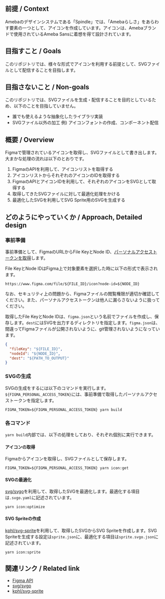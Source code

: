 ## 前提 / Context
Amebaのデザインシステムである「Spindle」では、「Amebaらしさ」をあらわす要素の一つとして、アイコンを作成しています。アイコンは、Amebaブランドで使用されているAmeba Sansに着想を得て設計されています。

## 目指すこと / Goals
このリポジトリでは、様々な形式でアイコンを利用する前提として、SVGファイルとして配信することを目指します。

## 目指さないこと / Non-goals
このリポジトリでは、SVGファイルを生成・配信することを目的としているため、以下のことを目指していません。

- 誰でも使えるような抽象化したライブラリ実装
- SVGファイル以外の加工 例) アイコンフォントの作成、コンポーネント配信

## 概要 / Overview
Figmaで管理されているアイコンを取得し、SVGファイルとして書き出します。大まかな処理の流れは以下のとおりです。

1. FigmaのAPIを利用して、アイコンリストを取得する
2. アイコンリストからそれぞれのアイコンのIDを取得する
3. FigmaのAPIとアイコンIDを利用して、それぞれのアイコンをSVGとして取得する
4. 取得してきたSVGファイルに対して最適化処理をかける
5. 最適化したSVGを利用してSVG Sprite用のSVGを生成する

## どのようにやっていくか / Approach, Detailed design

### 事前準備
事前準備として、FigmaのURLからFile KeyとNode ID、[パーソナルアクセストークンを取得](https://www.figma.com/developers/api#access-tokens)します。

File KeyとNode IDはFigma上で対象要素を選択した時に以下の形式で表示されます。

```
https://www.figma.com/file/${FILE_ID}/icon?node-id=${NODE_ID}
```

なお、セキュリティ上の問題から、Figmaファイルの閲覧権限が適切か確認してください。また、パーソナルアクセストークンは他人に漏らさないように扱ってください。

取得したFile KeyとNode IDは、`figma.json`という名前でファイルを作成し、保存します。`dest`にはSVGを出力するディレクトリを指定します。`figma.json`は、間違ってFigmaファイルが公開されないように、git管理されないようになっています。

```json
{
  "fileKey": "${FILE_ID}",
  "nodeId": "${NODE_ID}",
  "dest": "${PATH_TO_OUTPUT}"
}
```

### SVGの生成
SVGの生成をするには以下のコマンドを実行します。`${FIGMA_PERSONAL_ACCESS_TOKEN}`には、事前準備で取得したパーソナルアクセストークンを指定します。

```
FIGMA_TOKEN=${FIGMA_PERSONAL_ACCESS_TOKEN} yarn build
```

### 各コマンド
`yarn build`内部では、以下の処理をしており、それぞれ個別に実行できます。

#### アイコンの取得
Figmaからアイコンを取得し、SVGファイルとして保存します。
```
FIGMA_TOKEN=${FIGMA_PERSONAL_ACCESS_TOKEN} yarn icon:get
```

#### SVGの最適化
[svg/svgo](https://github.com/svg/svgo)を利用して、取得したSVGを最適化します。最適化する項目は`.svgo.yaml`に記述されています。

```
yarn icon:optimize
```

#### SVG Spriteの作成
[kphl/svg-sprite](https://github.com/jkphl/svg-sprite)を利用して、取得したSVGからSVG Spriteを作成します。SVG Spriteを生成する設定は`sprite.json`に、最適化する項目は`sprite.svgo.json`に記述されています。

```
yarn icon:sprite
```

## 関連リンク / Related link
- [Figma API](https://www.figma.com/developers/api)
- [svg/svgo](https://github.com/svg/svgo)
- [kphl/svg-sprite](https://github.com/jkphl/svg-sprite)
